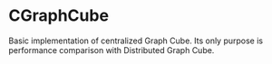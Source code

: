 CGraphCube
==========

Basic implementation of centralized Graph Cube. Its only purpose is performance comparison with Distributed Graph Cube.
